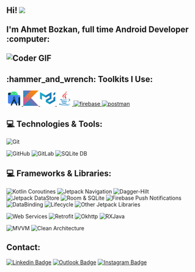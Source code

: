 <h2 align="left">
 <abc>
  <br>Hi! <img src="https://user-images.githubusercontent.com/42378118/110234147-e3259600-7f4e-11eb-95be-0c4047144dea.gif" width="30"><br>
  <br> I'm Ahmet Bozkan, full time Android Developer :computer:<br>
  <br>
    <img src="https://media.giphy.com/media/SWoSkN6DxTszqIKEqv/giphy.gif" alt="Coder GIF" width="500">
 </abc>
</h2> 

<h2 align="left">:hammer_and_wrench: Toolkits I Use:</h2>
<p align="left">
    <a href="https://developer.android.com/" target="_blank"> <img src="https://github.com/devicons/devicon/blob/master/icons/androidstudio/androidstudio-original.svg" alt="android" width="40" height="40"/> </a>
    <a href="https://kotlinlang.org/" target="_blank"> <img src="https://github.com/devicons/devicon/blob/master/icons/kotlin/kotlin-original.svg" alt="kotlin" width="40" height="40"/> </a>
 <a href="https://material.io/" target="_blank"> <img src="https://github.com/devicons/devicon/blob/master/icons/materialui/materialui-original.svg" alt="material-ui" width="40" height="40"/> </a>
<a href="https://developer.oracle.com/java/" target="_blank"> <img src="https://github.com/devicons/devicon/blob/master/icons/java/java-original.svg" alt="java" width="40" height="40"/> </a>
    <a href="https://firebase.google.com/" target="_blank"> <img src="https://www.vectorlogo.zone/logos/firebase/firebase-icon.svg" alt="firebase" width="40" height="40"/> </a>
    <a href="https://www.postman.com/" target="_blank"> <img src="https://www.vectorlogo.zone/logos/getpostman/getpostman-icon.svg" alt="postman" width="40" height="40"/> </a>
</p>

<h2 align="left">💻 Technologies & Tools:</h2>

![Git](https://img.shields.io/badge/-Git-black?style=flat-square&logo=git)

  ![GitHub](https://img.shields.io/badge/-GitHub-181717?style=flat-square&logo=github)
  ![GitLab](https://img.shields.io/badge/-GitLab-FCA121?style=flat-square&logo=gitlab)
  ![SQLite DB](https://img.shields.io/badge/-SQLite-blue)

<h2 align="left">💻 Frameworks & Libraries:</h2>

  ![Kotlin Coroutines](https://img.shields.io/badge/-Kotlin%20Coroutines-orange)
  ![Jetpack Navigation](https://img.shields.io/badge/-Jetpack%20Navigation-green)
  ![Dagger-Hilt](https://img.shields.io/badge/-Dagger%20--%20Hilt-yellowgreen)
  ![Jetpack DataStore](https://img.shields.io/badge/-JetPack%20DataStore-yellow)
  ![Room & SQLite](https://img.shields.io/badge/-Room%20%26%20SQLite-red)
  ![Firebase Push Notifications](https://img.shields.io/badge/-Firebase%20Push%20Notifications-lightgrey)
  ![DataBinding](https://img.shields.io/badge/-Databinding-brightgreen)
  ![Lifecycle](https://img.shields.io/badge/-Lifecycle-green)
  ![Other Jetpack Libraries](https://img.shields.io/badge/-Other%20Jetpack%20Libraries-red)
  
  ![Web Services](https://img.shields.io/badge/-Web%20Services%20%26%20Rest%20APIs-yellowgreen)
  ![Retrofit](https://img.shields.io/badge/-Retrofit-yellow)
  ![Okhttp](https://img.shields.io/badge/-Okhttp-orange)
  ![RXJava](https://img.shields.io/badge/-RxJava-red)
  
  ![MVVM](https://img.shields.io/badge/-MVVM-lightgrey)
  ![Clean Architecture](https://img.shields.io/badge/-Clean%20Architecture-red)
  

<h2 align="left">Contact:</h2>

[![Linkedin Badge](https://img.shields.io/badge/-AhmetBozkan-blue?style=flat-square&logo=Linkedin&logoColor=white&link=https://www.linkedin.com/in/imsivram1999/)](https://www.linkedin.com/in/ahmet-bozkan-295162187/)
[![Outlook Badge](https://img.shields.io/badge/email--000?style=social&logo=microsoft-outlook&logoColor=0078d4&link=mailto:ahmetbozkan@outlook.com)](ahmetbozkan@outlook.com)
[![Instagram Badge](https://img.shields.io/badge/-@ahmetbzkk_-D7008A?style=flat-square&labelColor=D7008A&logo=Instagram&logoColor=white&link=https://www.instagram.com/ahmetbzkk_/)](https://www.instagram.com/ahmetbzkk_/)
